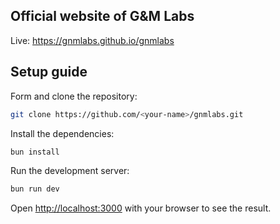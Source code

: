 ## Official website of G&M Labs

Live: https://gnmlabs.github.io/gnmlabs

## Setup guide

Form and clone the repository:

```bash
git clone https://github.com/<your-name>/gnmlabs.git
```

Install the dependencies:

```bash
bun install
```

Run the development server:

```bash
bun run dev
```

Open [http://localhost:3000](http://localhost:3000) with your browser to see the result.
